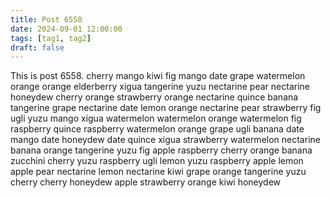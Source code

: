 ```yaml
---
title: Post 6558
date: 2024-09-01 12:00:00
tags: [tag1, tag2]
draft: false
---
```

This is post 6558.
cherry
mango
kiwi
fig
mango
date
grape
watermelon
orange
orange
elderberry
xigua
tangerine
yuzu
nectarine
pear
nectarine
honeydew
cherry
orange
strawberry
orange
nectarine
quince
banana
tangerine
grape
nectarine
date
lemon
orange
nectarine
pear
strawberry
fig
ugli
yuzu
mango
xigua
watermelon
watermelon
orange
watermelon
fig
raspberry
quince
raspberry
watermelon
orange
grape
ugli
banana
date
mango
date
honeydew
date
quince
xigua
strawberry
watermelon
nectarine
banana
orange
tangerine
yuzu
fig
apple
raspberry
cherry
orange
banana
zucchini
cherry
yuzu
raspberry
ugli
lemon
yuzu
raspberry
apple
lemon
apple
pear
nectarine
lemon
nectarine
kiwi
grape
orange
tangerine
yuzu
cherry
cherry
honeydew
apple
strawberry
orange
kiwi
honeydew

